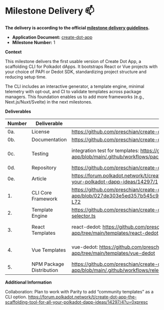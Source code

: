 # Milestone Delivery :mailbox:

**The delivery is according to the official [milestone delivery guidelines](https://github.com/w3f/Grants-Program/blob/master/docs/Support%20Docs/milestone-deliverables-guidelines.md).**  

* **Application Document:** [create-dot-app](https://github.com/PolkadotOpenSourceGrants/apply/blob/master/applications/create-dot-app.md)
* **Milestone Number:** 1

**Context**

This milestone delivers the first usable version of Create Dot App, a scaffolding CLI for Polkadot dApps. It bootstraps React or Vue projects with your choice of PAPI or Dedot SDK, standardizing project structure and reducing setup time.

The CLI includes an interactive generator, a template engine, minimal telemetry with opt‑out, and CI to validate templates across package managers. This foundation enables us to add more frameworks (e.g., Next.js/Nuxt/Svelte) in the next milestones.

**Deliverables**

| Number | Deliverable | Link | Notes |
| ------------- | ------------- | ------------- |------------- |
| 0a. | License | https://github.com/preschian/create-dot-app/blob/main/LICENSE | - | 
| 0b. | Documentation | https://github.com/preschian/create-dot-app/blob/main/README.md | - | 
| 0c. | Testing | integration test for templates: https://github.com/preschian/create-dot-app/blob/main/.github/workflows/package-manager.yml | integration test for cli: https://github.com/preschian/create-dot-app/blob/main/cli/TESTING.md |
| 0d. | Repository | https://github.com/preschian/create-dot-app | - |
| 0e. | Article | https://forum.polkadot.network/t/create-dot-app-the-scaffolding-tool-for-all-your-polkadot-dapp-ideas/14297/1 | - |
| 1. | CLI Core Framework | https://github.com/preschian/create-dot-app/blob/027de303e5ed357b545c9cf28b0d7d3766ca35fa/cli/src/index.ts#L64-L72 | - |
| 2. | Template Engine | https://github.com/preschian/create-dot-app/blob/main/cli/src/template-selector.ts | - |
| 3. | React Templates | react-dedot: https://github.com/preschian/create-dot-app/tree/main/templates/react-dedot | react-papi: https://github.com/preschian/create-dot-app/tree/main/templates/react-papi |
| 4. | Vue Templates | vue-dedot: https://github.com/preschian/create-dot-app/tree/main/templates/vue-dedot | vue-papi: https://github.com/preschian/create-dot-app/tree/main/templates/vue-papi |
| 5. | NPM Package Distribution | https://github.com/preschian/create-dot-app/blob/main/.github/workflows/release.yml | https://www.npmjs.com/package/create-dot-app?activeTab=readme |

**Additional Information**

Collaboration: Plan to work with Parity to add “community templates” as a CLI option. https://forum.polkadot.network/t/create-dot-app-the-scaffolding-tool-for-all-your-polkadot-dapp-ideas/14297/4?u=0xpresc
